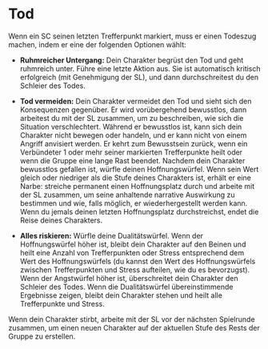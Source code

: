 # Tod
Wenn ein SC seinen letzten Trefferpunkt markiert, muss er einen Todeszug machen, indem er eine der folgenden Optionen wählt:

- **Ruhmreicher Untergang:** Dein Charakter begrüst den Tod und geht ruhmreich unter.
Führe eine letzte Aktion aus.
Sie ist automatisch kritisch erfolgreich (mit Genehmigung der SL), und dann durchschreitest du den Schleier des Todes.

- **Tod vermeiden:** Dein Charakter vermeidet den Tod und sieht sich den Konsequenzen gegenüber.
Er wird vorübergehend bewusstlos, dann arbeitest du mit der SL zusammen, um zu beschreiben, wie sich die Situation verschlechtert.
Während er bewusstlos ist, kann sich dein Charakter nicht bewegen oder handeln, und er kann nicht von einem Angriff anvisiert werden.
Er kehrt zum Bewusstsein zurück, wenn ein Verbündeter 1 oder mehr seiner markierten Trefferpunkte heilt oder wenn die Gruppe eine lange Rast beendet.
Nachdem dein Charakter bewusstlos gefallen ist, würfle deinen Hoffnungswürfel.
Wenn sein Wert gleich oder niedriger als die Stufe deines Charakters ist, erhält er eine Narbe: streiche permanent einen Hoffnungsplatz durch und arbeite mit der SL zusammen, um seine anhaltende narrative Auswirkung zu bestimmen und wie, falls möglich, er wiederhergestellt werden kann.
Wenn du jemals deinen letzten Hoffnungsplatz durchstreichst, endet die Reise deines Charakters.

- **Alles riskieren:** Würfle deine Dualitätswürfel.
Wenn der Hoffnungswürfel höher ist, bleibt dein Charakter auf den Beinen und heilt eine Anzahl von Trefferpunkten oder Stress entsprechend dem Wert des Hoffnungswürfels (du kannst den Wert des Hoffnungswürfels zwischen Trefferpunkten und Stress aufteilen, wie du es bevorzugst).
Wenn der Angstwürfel höher ist, überschreitet dein Charakter den Schleier des Todes.
Wenn die Dualitätswürfel übereinstimmende Ergebnisse zeigen, bleibt dein Charakter stehen und heilt alle Trefferpunkte und Stress.

Wenn dein Charakter stirbt, arbeite mit der SL vor der nächsten Spielrunde zusammen, um einen neuen Charakter auf der aktuellen Stufe des Rests der Gruppe zu erstellen.
